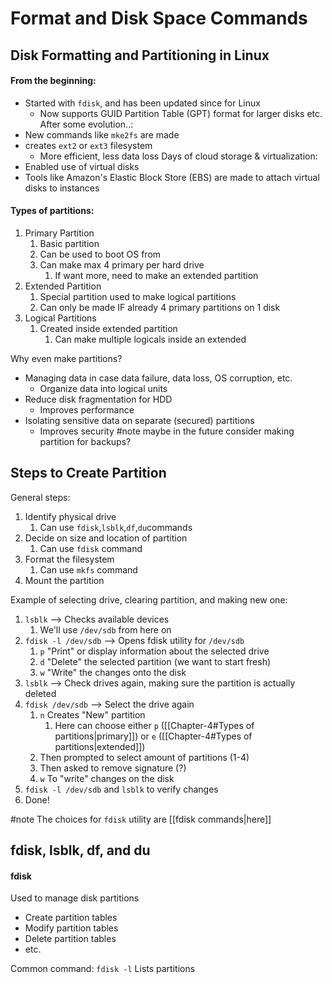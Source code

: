 # Format and Disk Space Commands

## Disk Formatting and Partitioning in Linux
#### From the beginning:
- Started with `fdisk`, and has been updated since for Linux
	- Now supports GUID Partition Table (GPT) format for larger disks etc.
After some evolution..:
- New commands like `mke2fs` are made
- creates `ext2` or `ext3` filesystem
	- More efficient, less data loss
Days of cloud storage & virtualization:
- Enabled use of virtual disks
- Tools like Amazon's Elastic Block Store (EBS) are made to attach virtual disks to instances

#### Types of partitions:
1. Primary Partition
	1. Basic partition
	2. Can be used to boot OS from
	3. Can make max 4 primary per hard drive
		1. If want more, need to make an extended partition
2. Extended Partition
	1. Special partition used to make logical partitions
	2. Can only be made IF already 4 primary partitions on 1 disk
3. Logical Partitions
	1. Created inside extended partition
		1. Can make multiple logicals inside an extended 

Why even make partitions?
- Managing data in case data failure, data loss, OS corruption, etc.
	- Organize data into logical units
- Reduce disk fragmentation for HDD
	- Improves performance
- Isolating sensitive data on separate (secured) partitions
	- Improves security
#note maybe in the future consider making partition for backups?
## Steps to Create Partition
General steps:
1. Identify physical drive
	1. Can use `fdisk`,`lsblk`,`df`,`du`commands
2. Decide on size and location of partition
	1. Can use `fdisk` command
3. Format the filesystem
	1. Can use `mkfs` command
4. Mount the partition

Example of selecting drive, clearing partition, and making new one:
1. `lsblk` --> Checks available devices
	1. We'll use `/dev/sdb` from here on
2. `fdisk -l /dev/sdb` --> Opens fdisk utility for `/dev/sdb`
	1. `p` "Print" or display information about the selected drive
	2. `d` "Delete" the selected partition (we want to start fresh)
	3. `w` "Write" the changes onto the disk
3. `lsblk` --> Check drives again, making sure the partition is actually deleted
4. `fdisk /dev/sdb` --> Select the drive again
	1. `n` Creates "New" partition
		1. Here can choose either `p` ([[Chapter-4#Types of partitions|primary]]) or `e` ([[Chapter-4#Types of partitions|extended]])
	2. Then prompted to select amount of partitions (1-4)
	3. Then asked to remove signature (?)
	4. `w` To "write" changes on the disk
5. `fdisk -l /dev/sdb` and `lsblk` to verify changes
6. Done!


#note The choices for `fdisk` utility are [[fdisk commands|here]]
## fdisk, lsblk, df, and du
#### fdisk
Used to manage disk partitions
- Create partition tables
- Modify partition tables
- Delete partition tables
- etc.

Common command:
`fdisk -l` Lists partitions 

